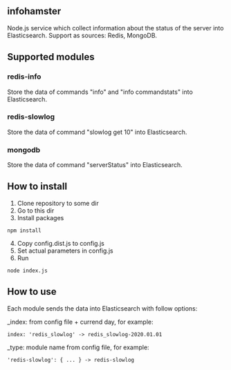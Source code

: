 infohamster
------------
Node.js service which collect information about the status of the server into Elasticsearch.
Support as sources: Redis, MongoDB.


## Supported modules

### redis-info
Store the data of commands "info" and "info commandstats" into Elasticsearch.

### redis-slowlog
Store the data of command "slowlog get 10" into Elasticsearch.

### mongodb
Store the data of command "serverStatus" into Elasticsearch.


## How to install
1. Clone repository to some dir
2. Go to this dir
3. Install packages
```
npm install
```
4. Copy config.dist.js to config.js
5. Set actual parameters in config.js
6. Run
```
node index.js
```

## How to use
Each module sends the data into Elasticsearch with follow options:

_index: from config file + currend day, for example:
```
index: 'redis_slowlog' -> redis_slowlog-2020.01.01
```
_type: module name from config file, for example:
```
'redis-slowlog': { ... } -> redis-slowlog
```
